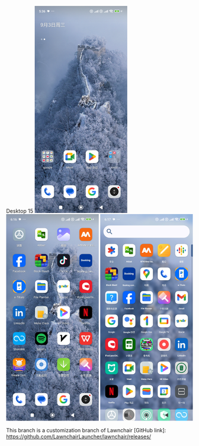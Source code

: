 Desktop 15
<picture>
    <source media="(prefers-color-scheme: dark)" srcset="docs/assets/device-frame.jpg" width="250px">
    <img alt="Desktop Launcher" src="docs/assets/device-frame.jpg" width="250px">
    <img alt="Desktop Launcher" src="docs/assets/device-frame1.jpg" width="250px">
    <img alt="Desktop Launcher" src="docs/assets/device-frame2.jpg" width="250px">
</picture>


This branch is a customization branch of Lawnchair
[GitHub link]: https://github.com/LawnchairLauncher/lawnchair/releases/
